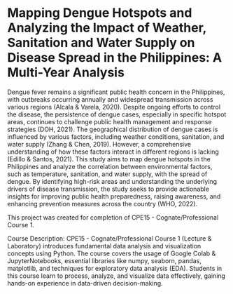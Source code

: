 # Mapping Dengue Hotspots and Analyzing the Impact of Weather, Sanitation and Water Supply on Disease Spread in the Philippines: A Multi-Year Analysis
Dengue fever remains a significant public health concern in the Philippines, with outbreaks occurring annually and widespread transmission across various regions (Alcala & Varela, 2020). Despite ongoing efforts to control the disease, the persistence of dengue cases, especially in specific hotspot areas, continues to challenge public health management and response strategies (DOH, 2021). The geographical distribution of dengue cases is influenced by various factors, including weather conditions, sanitation, and water supply (Zhang & Chen, 2019). However, a comprehensive understanding of how these factors interact in different regions is lacking (Edillo & Santos, 2021). This study aims to map dengue hotspots in the Philippines and analyze the correlation between environmental factors, such as temperature, sanitation, and water supply, with the spread of dengue. By identifying high-risk areas and understanding the underlying drivers of disease transmission, the study seeks to provide actionable insights for improving public health preparedness, raising awareness, and enhancing prevention measures across the country (WHO, 2022).

This project was created for completion of CPE15 - Cognate/Professional Course 1.

Course Description:
CPE15 - Cognate/Professional Course 1 (Lecture & Laboratory) introduces fundamental data analysis and visualization concepts using Python. 
The course covers the usage of Google Colab & JupyterNotebooks, essential libraries like numpy, seaborn, pandas, matplotlib, and techniques for exploratory data analysis (EDA). 
Students in this course learn to process, analyze, and visualize data effectively, gaining hands-on experience in data-driven decision-making.
